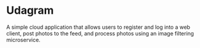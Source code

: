# Udagram
A simple cloud application that allows users to register and log into a web client, post photos to the feed, and process photos using an image filtering microservice.
